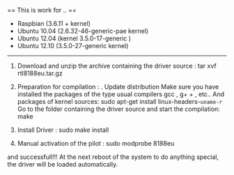 == This is work for .. ==
- Raspbian (3.6.11 + kernel) 
- Ubuntu 10.04 (2.6.32-46-generic-pae kernel) 
- Ubuntu 12.04 (kernel 3.5.0-17-generic ) 
- Ubuntu 12.10 (3.5.0-27-generic kernel)
----
1. Download and unzip the archive containing the driver source :
tar xvf rtl8188eu.tar.gz

2. Preparation for compilation :
. Update distribution 
Make sure you have installed the packages of the type usual compilers gcc , g+ + , etc.. 
And packages of kernel sources:
sudo apt-get install linux-headers-`uname-r`
Go to the folder containing the driver source and start the compilation:
make
3. Install Driver :
sudo make install

4. Manual activation of the pilot :
sudo modprobe 8188eu

and successfull!!!
At the next reboot of the system to do anything special, the driver will be loaded automatically.
